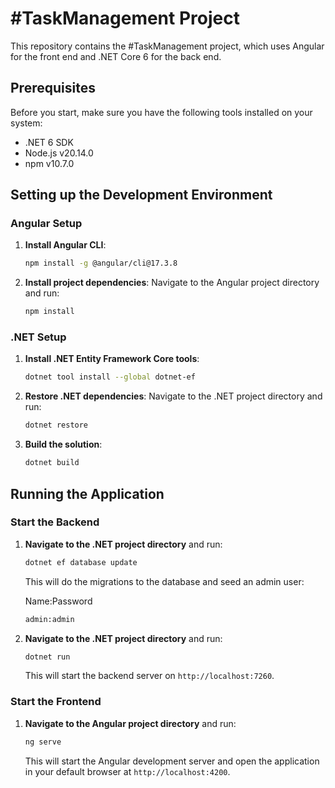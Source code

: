 # #TaskManagement Project

This repository contains the #TaskManagement project, which uses Angular for the front end and .NET Core 6 for the back end.

## Prerequisites

Before you start, make sure you have the following tools installed on your system:
- .NET 6 SDK
- Node.js v20.14.0
- npm v10.7.0

## Setting up the Development Environment

### Angular Setup

1. **Install Angular CLI**:
   ```bash
   npm install -g @angular/cli@17.3.8
   ```

2. **Install project dependencies**:
   Navigate to the Angular project directory and run:
   ```bash
   npm install
   ```

### .NET Setup

1. **Install .NET Entity Framework Core tools**:
   ```bash
   dotnet tool install --global dotnet-ef
   ```

2. **Restore .NET dependencies**:
   Navigate to the .NET project directory and run:
   ```bash
   dotnet restore
   ```

3. **Build the solution**:
   ```bash
   dotnet build
   ```

## Running the Application

### Start the Backend

1. **Navigate to the .NET project directory** and run:
   ```bash
   dotnet ef database update
   ```
    This will do the migrations to the database and seed an admin user:
    
    
    Name:Password
    ```bash
    admin:admin
    ```

1. **Navigate to the .NET project directory** and run:
   ```bash
   dotnet run
   ```
   This will start the backend server on `http://localhost:7260`.

### Start the Frontend

1. **Navigate to the Angular project directory** and run:
   ```bash
   ng serve
   ```
   This will start the Angular development server and open the application in your default browser at `http://localhost:4200`.
